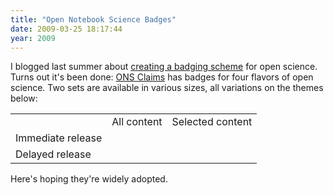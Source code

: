```yaml
---
title: "Open Notebook Science Badges"
date: 2009-03-25 18:17:44
year: 2009
---
```

I blogged last summer about <a href="http://pyre.third-bit.com/blog/archives/1677.html">creating a badging scheme</a> for open science. Turns out it's been done: <a href="http://onsclaims.wikispaces.com/">ONS Claims</a> has badges for four flavors of open science.  Two sets are available in various sizes, all variations on the themes below:
<table border="0">
<tbody>
<tr>
<td></td>
<td>All content</td>
<td>Selected content</td>
</tr>
<tr>
<td>Immediate release</td>
<td><img src="http://onsclaims.wikispaces.com/file/view/ons-aci2-small.png" alt="" /></td>
<td><img src="http://onsclaims.wikispaces.com/file/view/ons-sci2-small.png" alt="" /></td>
</tr>
<tr>
<td>Delayed release</td>
<td><img src="http://onsclaims.wikispaces.com/file/view/ons-acd2-small.png" alt="" /></td>
<td><img src="http://onsclaims.wikispaces.com/file/view/ons-scd2-small.png" alt="" /></td>
</tr>
</tbody></table>

Here's hoping they're widely adopted.

